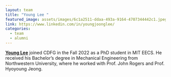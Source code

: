 ```yaml
---
layout: team
title: "Young Lee "
featured_image: assets/images/6c1a2511-ddaa-493a-9164-4707344442c1.jpeg
link: https://www.linkedin.com/in/youngjoonglee/
categories:
  - team
  - alumni
---
```

**[Young Lee](https://www.linkedin.com/in/youngjoonglee/)** joined CDFG in the Fall 2022 as a PhD student in MIT EECS. He received his Bachelor’s degree in Mechanical Engineering from Northwestern University, where he worked with Prof. John Rogers and Prof. Hyoyoung Jeong.